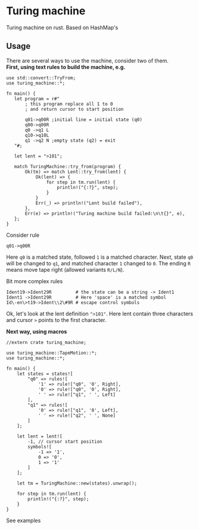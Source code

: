 # Turing machine
Turing machine on rust. Based on HashMap's
## Usage
There are several ways to use the machine, consider two of them.  
**First, using text rules to build the machine, e.g.**
```
use std::convert::TryFrom;
use turing_machine::*;
   
fn main() {
   let program = r#"
       ; this program replace all 1 to 0
       ; and return cursor to start position

       q01->q00R ;initial line = initial state (q0)
       q00->q00R
       q0 ->q1 L
       q10->q10L
       q1 ->q2 N ;empty state (q2) = exit
   "#;

   let lent = ">101";

   match TuringMachine::try_from(program) {
       Ok(tm) => match Lent::try_from(lent) {
           Ok(lent) => {
               for step in tm.run(lent) {
                   println!("{:?}", step);
               }
           }
           Err(_) => println!("Lent build failed"),
       },
       Err(e) => println!("Turing machine build failed:\n\t{}", e),
   };
}
```
Consider rule 
```
q01->q00R
```

Here ```q0``` is a matched state, followed ```1``` is a matched character. 
Next, state ```q0``` will be changed to ```q1```, and matched character ```1``` changed to ```0```.
The ending ```R``` means move tape right (allowed variants ```R/L/N```).

Bit more complex rules
```
Ident19->Ident29R         # the state can be a string -> Ident1
Ident1 ->Ident29R         # Here 'space' is a matched symbol
Id\-en\>t19->Ident\\2\#9R # escape control symbols 
```

Ok, let's look at the lent definition  ```">101"```. Here lent contain three characters 
and cursor ```>``` points to the first character.

**Next way, using macros**
```
//extern crate turing_machine;

use turing_machine::TapeMotion::*;
use turing_machine::*;

fn main() {
    let states = states![
        "q0" => rules![
            '1' => rule!["q0", '0', Right],
            '0' => rule!["q0", '0', Right],
            ' ' => rule!["q1", ' ', Left]
        ],
        "q1" => rules![
            '0' => rule!["q1", '0', Left],
            ' ' => rule!["q2", ' ', None]
        ]
    ];

    let lent = lent![
        -1, // cursor start position
        symbols![
            -1 => '1',
            0 => '0',
            1 => '1'
        ]
    ];

    let tm = TuringMachine::new(states).unwrap();

    for step in tm.run(lent) {
        println!("{:?}", step);
    }
}
```

See examples
